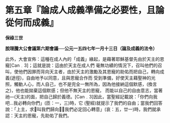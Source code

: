 # 第五章『論成人成義準備之必要性，且論從何而成義』


**保祿三世**

**脫理騰大公會議第六期會議──公元一五四七年一月十三日（論及成義的法令）**





此外，大會宣佈：這種在成人內的「成義」緣起，是藉著耶穌基督先由於天主的恩寵[Can﹒3]；這就是說：這由於天主在成人們
毫無功績的情況下，召叫他們的召叫，使他們因罪而背向天主者，由於天主的激勵及其恩寵的助佑而把自己，轉向成義(途徑)，自由地予以同意，且與恩寵合作而
受到準備，好使天主藉聖神的光照，觸動人心，而人自己，也不是完全一無所為，因為他接納這個默感，(換言之)，他也能拋棄這個默感；但他不無天主的恩寵，
而能以自己的自由意志，當著祂—(天主)的面，把自己歸於義德。[Can﹒3]因此，當聖經記載說：「你們向我吧…我必轉向你們」(匝：一，三)時，它
(聖經)就提示了我們的自由；當我們回答說：「上主，求叫我們歸向，我們必定回心轉意」(哀：五，廿一)時，我們就承認：天主的恩寵，先助佑了我們。

